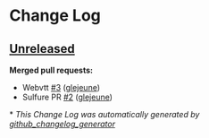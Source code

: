 # Change Log

## [Unreleased](https://github.com/G-Corp/vice/tree/HEAD)

**Merged pull requests:**

- Webvtt [\#3](https://github.com/G-Corp/vice/pull/3) ([glejeune](https://github.com/glejeune))
- Sulfure PR [\#2](https://github.com/G-Corp/vice/pull/2) ([glejeune](https://github.com/glejeune))



\* *This Change Log was automatically generated by [github_changelog_generator](https://github.com/skywinder/Github-Changelog-Generator)*